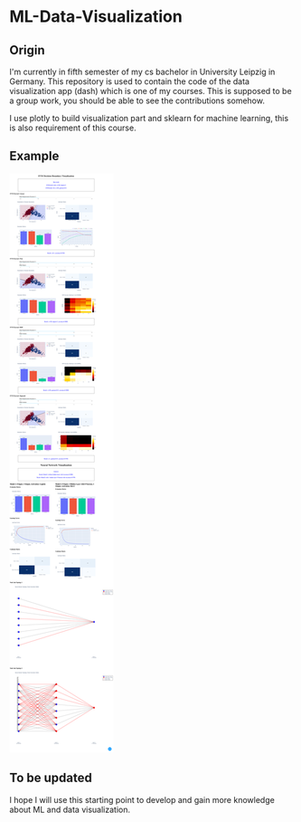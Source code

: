 # ML-Data-Visualization

## Origin

I'm currently in fifth semester of my cs bachelor in University Leipzig in Germany. This repository is used to contain the code of the data visualization app (dash) which is one of my courses. This is supposed to be a group work, you should be able to see the contributions somehow. 

I use plotly to build visualization part and sklearn for machine learning, this is also requirement of this course.

## Example
![pulsar](svm_ann_pulsar/vis4.png)

## To be updated

I hope I will use this starting point to develop and gain more knowledge about ML and data visualization.